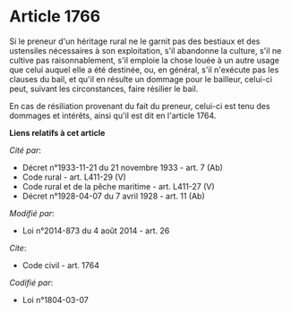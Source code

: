 # Article 1766

Si le preneur d'un héritage rural ne le garnit pas des bestiaux et des ustensiles nécessaires à son exploitation, s'il
abandonne la culture, s'il ne cultive pas    raisonnablement, s'il emploie la chose louée à un autre usage que celui auquel
elle a été destinée, ou, en général, s'il n'exécute pas les clauses du bail, et qu'il en résulte un dommage pour le bailleur,
celui-ci peut, suivant les circonstances, faire résilier le bail. 

En cas de résiliation provenant du fait du preneur, celui-ci est tenu des dommages et intérêts, ainsi qu'il est dit en
l'article 1764.

**Liens relatifs à cet article**

_Cité par_:

  - Décret n°1933-11-21 du 21 novembre 1933 - art. 7 (Ab)
  - Code rural - art. L411-29 (V)
  - Code rural et de la pêche maritime - art. L411-27 (V)
  - Décret n°1928-04-07 du 7 avril 1928 - art. 11 (Ab)

_Modifié par_:

  - Loi n°2014-873 du 4 août 2014 - art. 26

_Cite_:

  - Code civil - art. 1764

_Codifié par_:

  - Loi n°1804-03-07
